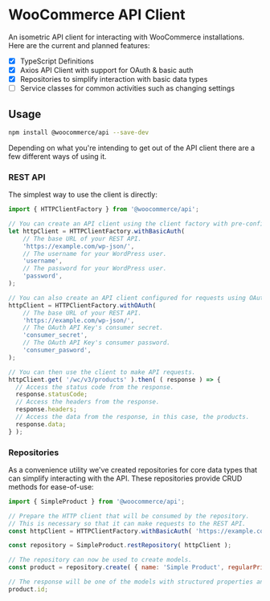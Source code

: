 # WooCommerce API Client

An isometric API client for interacting with WooCommerce installations. Here are the current and planned
features:

- [x] TypeScript Definitions
- [x] Axios API Client with support for OAuth & basic auth
- [x] Repositories to simplify interaction with basic data types
- [ ] Service classes for common activities such as changing settings

## Usage

```bash
npm install @woocommerce/api --save-dev
```

Depending on what you're intending to get out of the API client there are a few different ways of using it.

### REST API

The simplest way to use the client is directly:

```javascript
import { HTTPClientFactory } from '@woocommerce/api';

// You can create an API client using the client factory with pre-configured middleware for convenience.
let httpClient = HTTPClientFactory.withBasicAuth(
    // The base URL of your REST API.
    'https://example.com/wp-json/',
    // The username for your WordPress user.
    'username',
    // The password for your WordPress user.
    'password',
);

// You can also create an API client configured for requests using OAuth.
httpClient = HTTPClientFactory.withOAuth(
    // The base URL of your REST API.
    'https://example.com/wp-json/',
    // The OAuth API Key's consumer secret.
    'consumer_secret',
    // The OAuth API Key's consumer password.
    'consumer_pasword',
);

// You can then use the client to make API requests.
httpClient.get( '/wc/v3/products' ).then( ( response ) => {
  // Access the status code from the response.
  response.statusCode;
  // Access the headers from the response.
  response.headers;
  // Access the data from the response, in this case, the products.
  response.data;
} );
```

### Repositories

As a convenience utility we've created repositories for core data types that can simplify interacting with the API.
These repositories provide CRUD methods for ease-of-use:

```javascript
import { SimpleProduct } from '@woocommerce/api';

// Prepare the HTTP client that will be consumed by the repository.
// This is necessary so that it can make requests to the REST API.
const httpClient = HTTPClientFactory.withBasicAuth( 'https://example.com/wp-json/','username','password' );

const repository = SimpleProduct.restRepository( httpClient );

// The repository can now be used to create models.
const product = repository.create( { name: 'Simple Product', regularPrice: '9.99' } );

// The response will be one of the models with structured properties and TypeScript support.
product.id;

```

